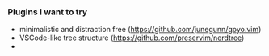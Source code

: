 ### Plugins I want to try

- minimalistic and distraction free (https://github.com/junegunn/goyo.vim)
- VSCode-like tree structure (https://github.com/preservim/nerdtree)
- 
